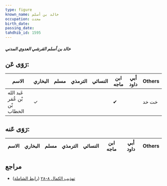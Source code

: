 ```yaml
---
type: figure
known_name: خالد بن أسلم
occupation: محدث
birth_date:
passing_date:
tahdhib_id: 1595
---
```

##### خالد بن أسلم القرشي العدوي المدني

## رَوَى عَن:
| الاسم                          | البخاري | مسلم | الترمذي | النسائي | ابن ماجه | أبي داود | Others |
| ------------------------------ | ------- | ---- | ------- | ------- | -------- | -------- | ------ |
| عَبد الله بْن عُمَر بْن الخطاب | ✓       |      |         |         | ✔        |          | خت خد  |
## رَوَى عَنه:
| الاسم | البخاري | مسلم | الترمذي | النسائي | ابن ماجه | أبي داود | Others |
| ----- | ------- | ---- | ------- | ------- | -------- | -------- | ------ |
## مراجع
- [تهذيب الكمال ٨-٢٨](obsidian://open?vault=Tahdhib-al-Kamal&file=Figures/١٥٩٥-خالد%20بن%20أسلم%20القرشي%20العدوي%20المدني) ([رابط الشاملة](https://shamela.ws/book/3722/3739))